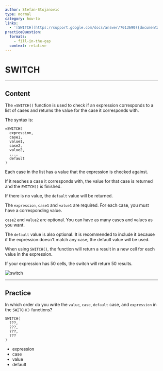 ```yaml
---
author: Stefan-Stojanovic
type: normal
category: how-to
links:
  - '[SWITCH](https://support.google.com/docs/answer/7013690){documentation}'
practiceQuestion:
  formats:
    - fill-in-the-gap
  context: relative
---
```


# SWITCH


---

## Content

The `=SWITCH()` function is used to check if an expression corresponds to a list of cases and returns the value for the case it corresponds with.

The syntax is:

```plain-text
=SWITCH(
  expression, 
  case1, 
  value1, 
  case2, 
  value2, 
  ..., 
  default
)
```

Each case in the list has a value that the expression is checked against.

If it reaches a case it corresponds with, the value for that case is returned and the `SWITCH()` is finished.

If there is no value, the `default` value will be returned.

The `expression`, `case1` and `value1` are required. For each case, you must have a corresponding value.

`case2` and `value2` are optional. You can have as many cases and values as you want. 

The `default` value is also optional. It is recommended to include it because if the expression doesn't match any case, the default value will be used.

When using `SWITCH()`, the function will return a result in a new cell for each value in the expression.

If your expression has 50 cells, the switch will return 50 results. 

![switch](https://img.enkipro.com/e362778a4875d151ccf2782f5fdcee38.png)


---

## Practice

In which order do you write the `value`, `case`, `default` case, and `expression` in the `SWITCH()` functions?

```plain-text
SWITCH(
  ???, 
  ???, 
  ???, 
  ???
)
```

- expression
- case
- value 
- default
